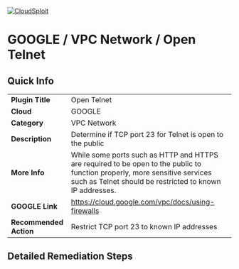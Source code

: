 [![CloudSploit](https://cloudsploit.com/img/logo-new-big-text-100.png "CloudSploit")](https://cloudsploit.com)

# GOOGLE / VPC Network / Open Telnet

## Quick Info

| | |
|-|-|
| **Plugin Title** | Open Telnet |
| **Cloud** | GOOGLE |
| **Category** | VPC Network |
| **Description** | Determine if TCP port 23 for Telnet is open to the public |
| **More Info** | While some ports such as HTTP and HTTPS are required to be open to the public to function properly, more sensitive services such as Telnet should be restricted to known IP addresses. |
| **GOOGLE Link** | https://cloud.google.com/vpc/docs/using-firewalls |
| **Recommended Action** | Restrict TCP port 23 to known IP addresses |

## Detailed Remediation Steps


